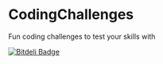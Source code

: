 CodingChallenges
================

Fun coding challenges to test your skills with


[![Bitdeli Badge](https://d2weczhvl823v0.cloudfront.net/WyriHaximus/codingchallenges/trend.png)](https://bitdeli.com/free "Bitdeli Badge")

